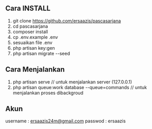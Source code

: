 ## Cara INSTALL
1. git clone https://github.com/ersaazis/pascasarjana
2. cd pascasarjana
3. composer install
4. cp .env.example .env
5. sesuaikan file .env
6. php artisan key:gen
7. php artisan migrate --seed

## Cara Menjalankan
1. php artisan serve // untuk menjalankan server (127.0.0.1)
2. php artisan queue:work database --queue=commands // untuk menjalankan proses dibackgroud

## Akun
username : ersaazis24m@gmail.com
passwod  : ersaazis